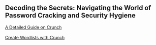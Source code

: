 ## Decoding the Secrets: Navigating the World of Password Cracking and Security Hygiene

[A Detailed Guide on Crunch](https://www.hackingarticles.in/a-detailed-guide-on-crunch/)
<br></br>
[Create Wordlists with Crunch](https://null-byte.wonderhowto.com/how-to/tutorial-create-wordlists-with-crunch-0165931/)
<br></br>
[]()
<br></br>
[]()
<br></br>
[]()
<br></br>
[]()
<br></br>
[]()
<br></br>
[]()
<br></br>
[]()
<br></br>
[]()
<br></br>
[]()
<br></br>
[]()
<br></br>
[]()
<br></br>
[]()
<br></br>
[]()
<br></br>
[]()
<br></br>
[]()
<br></br>
[]()
<br></br>

